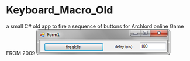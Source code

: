 # Keyboard_Macro_Old
a small C# old app to fire a sequence of buttons for Archlord online Game FROM 2009
![image](/images/1.jpg)
